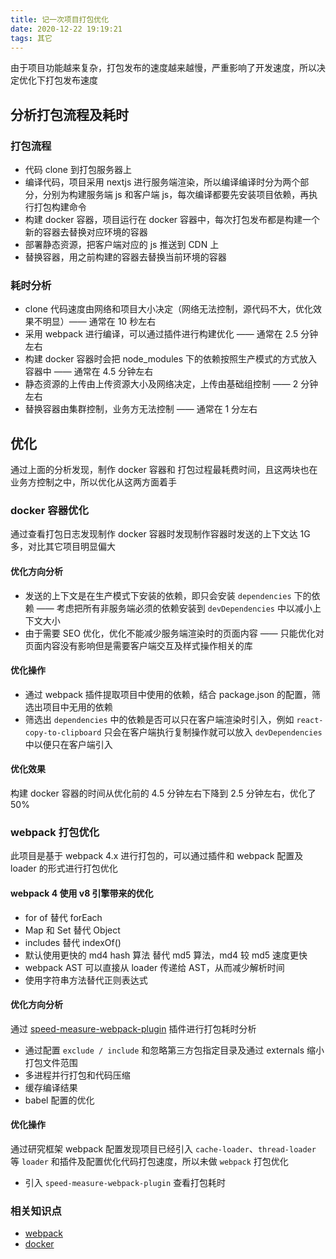 ```yaml
---
title: 记一次项目打包优化
date: 2020-12-22 19:19:21
tags: 其它
---
```


由于项目功能越来复杂，打包发布的速度越来越慢，严重影响了开发速度，所以决定优化下打包发布速度

## 分析打包流程及耗时

### 打包流程

- 代码 clone 到打包服务器上
- 编译代码，项目采用 nextjs 进行服务端渲染，所以编译编译时分为两个部分，分别为构建服务端 js 和客户端 js，每次编译都要先安装项目依赖，再执行打包构建命令
- 构建 docker 容器，项目运行在 docker 容器中，每次打包发布都是构建一个新的容器去替换对应环境的容器
- 部署静态资源，把客户端对应的 js 推送到 CDN 上
- 替换容器，用之前构建的容器去替换当前环境的容器

### 耗时分析

- clone 代码速度由网络和项目大小决定（网络无法控制，源代码不大，优化效果不明显）—— 通常在 10 秒左右
- 采用 webpack 进行编译，可以通过插件进行构建优化 —— 通常在 2.5 分钟左右
- 构建 docker 容器时会把 node_modules 下的依赖按照生产模式的方式放入容器中 —— 通常在 4.5 分钟左右
- 静态资源的上传由上传资源大小及网络决定，上传由基础组控制 —— 2 分钟左右
- 替换容器由集群控制，业务方无法控制 —— 通常在 1 分左右

## 优化

通过上面的分析发现，制作 docker 容器和 打包过程最耗费时间，且这两块也在业务方控制之中，所以优化从这两方面着手

### docker 容器优化

通过查看打包日志发现制作 docker 容器时发现制作容器时发送的上下文达 1G 多，对比其它项目明显偏大

#### 优化方向分析

- 发送的上下文是在生产模式下安装的依赖，即只会安装 `dependencies` 下的依赖 —— 考虑把所有非服务端必须的依赖安装到 `devDependencies` 中以减小上下文大小
- 由于需要 SEO 优化，优化不能减少服务端渲染时的页面内容 —— 只能优化对页面内容没有影响但是需要客户端交互及样式操作相关的库

#### 优化操作

- 通过 webpack 插件提取项目中使用的依赖，结合 package.json 的配置，筛选出项目中无用的依赖
- 筛选出 `dependencies` 中的依赖是否可以只在客户端渲染时引入，例如 `react-copy-to-clipboard` 只会在客户端执行复制操作就可以放入 `devDependencies` 中以便只在客户端引入

#### 优化效果

构建 docker 容器的时间从优化前的 4.5 分钟左右下降到 2.5 分钟左右，优化了 50%

### webpack 打包优化

此项目是基于 webpack 4.x 进行打包的，可以通过插件和 webpack 配置及 loader 的形式进行打包优化

#### webpack 4 使用 v8 引擎带来的优化

- for of 替代 forEach
- Map 和 Set 替代 Object
- includes 替代 indexOf()
- 默认使用更快的 md4 hash 算法 替代 md5 算法，md4 较 md5 速度更快
- webpack AST 可以直接从 loader 传递给 AST，从而减少解析时间
- 使用字符串方法替代正则表达式

#### 优化方向分析

通过 [speed-measure-webpack-plugin](https://www.npmjs.com/package/speed-measure-webpack-plugin) 插件进行打包耗时分析

- 通过配置 `exclude / include` 和忽略第三方包指定目录及通过 externals 缩小打包文件范围
- 多进程并行打包和代码压缩
- 缓存编译结果
- babel 配置的优化

#### 优化操作

通过研究框架 webpack 配置发现项目已经引入 `cache-loader`、`thread-loader` 等 `loader` 和插件及配置优化代码打包速度，所以未做 `webpack` 打包优化

- 引入 `speed-measure-webpack-plugin` 查看打包耗时

### 相关知识点

- [webpack](https://www.webpackjs.com/concepts/)
- [docker](https://yeasy.gitbook.io/docker_practice/)
